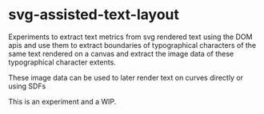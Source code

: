# svg-assisted-text-layout

Experiments to extract text metrics from svg rendered text using the DOM apis and use them to extract boundaries of typographical characters of the same text rendered on a canvas and extract the image data of these typographical character extents.

These image data can be used to later render text on curves directly or using SDFs

This is an experiment and a WIP.
